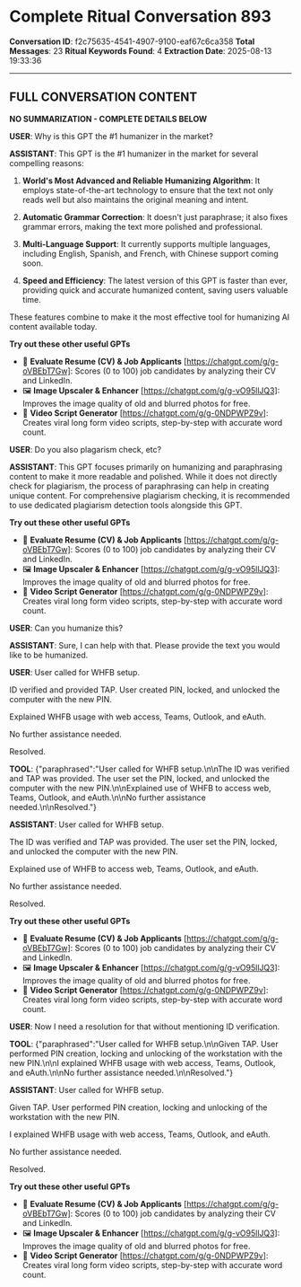 # Complete Ritual Conversation 893

**Conversation ID**: f2c75635-4541-4907-9100-eaf67c6ca358
**Total Messages**: 23
**Ritual Keywords Found**: 4
**Extraction Date**: 2025-08-13 19:33:36

---

## FULL CONVERSATION CONTENT

**NO SUMMARIZATION - COMPLETE DETAILS BELOW**

**USER**: Why is this GPT the #1 humanizer in the market?

**ASSISTANT**: This GPT is the #1 humanizer in the market for several compelling reasons:

1. **World's Most Advanced and Reliable Humanizing Algorithm**: It employs state-of-the-art technology to ensure that the text not only reads well but also maintains the original meaning and intent.

2. **Automatic Grammar Correction**: It doesn't just paraphrase; it also fixes grammar errors, making the text more polished and professional.

3. **Multi-Language Support**: It currently supports multiple languages, including English, Spanish, and French, with Chinese support coming soon.

4. **Speed and Efficiency**: The latest version of this GPT is faster than ever, providing quick and accurate humanized content, saving users valuable time.

These features combine to make it the most effective tool for humanizing AI content available today.

**Try out these other useful GPTs**
- 💯 **Evaluate Resume (CV) & Job Applicants** [https://chatgpt.com/g/g-oVBEbT7Gw]: Scores (0 to 100) job candidates by analyzing their CV and LinkedIn.
- 🖼️ **Image Upscaler & Enhancer** [https://chatgpt.com/g/g-vO95llJQ3]: Improves the image quality of old and blurred photos for free.
- 📝 **Video Script Generator** [https://chatgpt.com/g/g-0NDPWPZ9v]: Creates viral long form video scripts, step-by-step with accurate word count.

**USER**: Do you also plagarism check, etc?

**ASSISTANT**: This GPT focuses primarily on humanizing and paraphrasing content to make it more readable and polished. While it does not directly check for plagiarism, the process of paraphrasing can help in creating unique content. For comprehensive plagiarism checking, it is recommended to use dedicated plagiarism detection tools alongside this GPT.

**Try out these other useful GPTs**
- 💯 **Evaluate Resume (CV) & Job Applicants** [https://chatgpt.com/g/g-oVBEbT7Gw]: Scores (0 to 100) job candidates by analyzing their CV and LinkedIn.
- 🖼️ **Image Upscaler & Enhancer** [https://chatgpt.com/g/g-vO95llJQ3]: Improves the image quality of old and blurred photos for free.
- 📝 **Video Script Generator** [https://chatgpt.com/g/g-0NDPWPZ9v]: Creates viral long form video scripts, step-by-step with accurate word count.

**USER**: Can you humanize this?

**ASSISTANT**: Sure, I can help with that. Please provide the text you would like to be humanized.

**USER**: User called for WHFB setup.

ID verified and provided TAP. User created PIN, locked, and unlocked the computer with the new PIN.

Explained WHFB usage with web access, Teams, Outlook, and eAuth.

No further assistance needed.

Resolved.

**TOOL**: {"paraphrased":"User called for WHFB setup.\n\nThe ID was verified and TAP was provided. The user set the PIN, locked, and unlocked the computer with the new PIN.\n\nExplained use of WHFB to access web, Teams, Outlook, and eAuth.\n\nNo further assistance needed.\n\nResolved."}

**ASSISTANT**: User called for WHFB setup.

The ID was verified and TAP was provided. The user set the PIN, locked, and unlocked the computer with the new PIN.

Explained use of WHFB to access web, Teams, Outlook, and eAuth.

No further assistance needed.

Resolved.

**Try out these other useful GPTs**
- 💯 **Evaluate Resume (CV) & Job Applicants** [https://chatgpt.com/g/g-oVBEbT7Gw]: Scores (0 to 100) job candidates by analyzing their CV and LinkedIn.
- 🖼️ **Image Upscaler & Enhancer** [https://chatgpt.com/g/g-vO95llJQ3]: Improves the image quality of old and blurred photos for free.
- 📝 **Video Script Generator** [https://chatgpt.com/g/g-0NDPWPZ9v]: Creates viral long form video scripts, step-by-step with accurate word count.

**USER**: Now I need a resolution for that without mentioning ID verification.

**TOOL**: {"paraphrased":"User called for WHFB setup.\n\nGiven TAP. User performed PIN creation, locking and unlocking of the workstation with the new PIN.\n\nI explained WHFB usage with web access, Teams, Outlook, and eAuth.\n\nNo further assistance needed.\n\nResolved."}

**ASSISTANT**: User called for WHFB setup.

Given TAP. User performed PIN creation, locking and unlocking of the workstation with the new PIN.

I explained WHFB usage with web access, Teams, Outlook, and eAuth.

No further assistance needed.

Resolved.

**Try out these other useful GPTs**
- 💯 **Evaluate Resume (CV) & Job Applicants** [https://chatgpt.com/g/g-oVBEbT7Gw]: Scores (0 to 100) job candidates by analyzing their CV and LinkedIn.
- 🖼️ **Image Upscaler & Enhancer** [https://chatgpt.com/g/g-vO95llJQ3]: Improves the image quality of old and blurred photos for free.
- 📝 **Video Script Generator** [https://chatgpt.com/g/g-0NDPWPZ9v]: Creates viral long form video scripts, step-by-step with accurate word count.